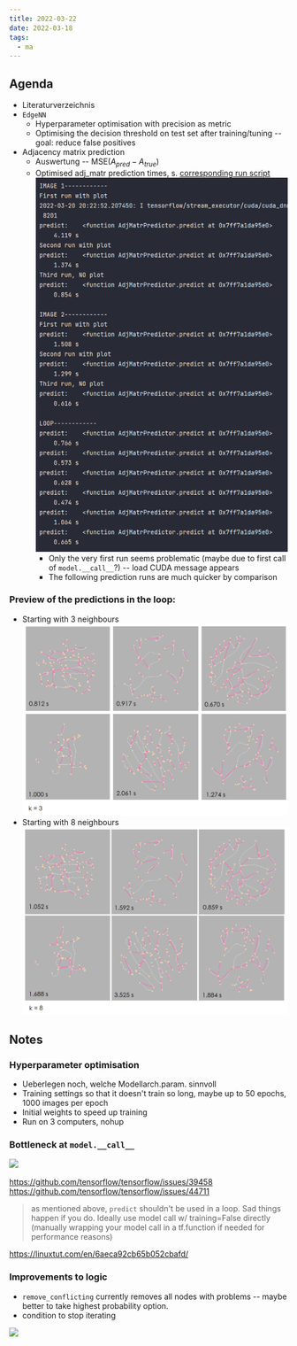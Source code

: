 ```yaml
---
title: 2022-03-22
date: 2022-03-18
tags:
  - ma
---
```


## Agenda
* Literaturverzeichnis
* `EdgeNN`
    * Hyperparameter optimisation with precision as metric
    * Optimising the decision threshold on test set after training/tuning -- goal: reduce false positives
* Adjacency matrix prediction
    * Auswertung -- MSE$(A_{pred} - A_{true})$
    * Optimised adj_matr prediction times, s. [corresponding run script](https://github.com/salehahr/tfgraph/blob/06731b9/adj_nn_combi.py)  
        ![](/unlisted/_img/A_pred_times.png)  
        * Only the very first run seems problematic (maybe due to first call of `model.__call__`?) -- load CUDA message appears
        * The following prediction runs are much quicker by comparison

### Preview of the predictions in the loop:  
* Starting with 3 neighbours  
    ![](/unlisted/_img/A_pred_loop_3.png)
* Starting with 8 neighbours  
    ![](/unlisted/_img/A_pred_loop_8.png)

## Notes
### Hyperparameter optimisation
* Ueberlegen noch, welche Modellarch.param. sinnvoll
* Training settings so that it doesn't train so long, maybe up to 50 epochs, 1000 images per epoch
* Initial weights to speed up training
* Run on 3 computers, nohup


### Bottleneck at `model.__call__`
![](Pasted%20image%2020220319120042.png)

https://github.com/tensorflow/tensorflow/issues/39458
https://github.com/tensorflow/tensorflow/issues/44711
> as mentioned above, `predict` shouldn't be used in a loop. Sad things happen if you do. Ideally use model call w/ training=False directly (manually wrapping your model call in a tf.function if needed for performance reasons)

https://linuxtut.com/en/6aeca92cb65b052cbafd/
### Improvements to logic
* `remove_conflicting` currently removes all nodes with problems -- maybe better to take highest probability option.
* condition to stop iterating


![](Pasted%20image%2020220330150359.png)